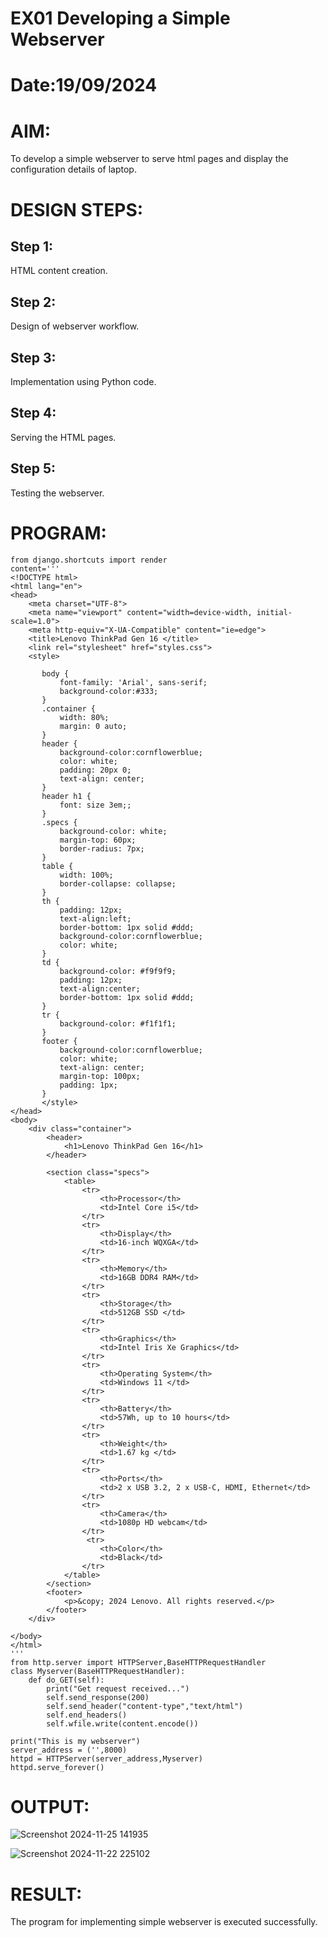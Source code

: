 # EX01 Developing a Simple Webserver

# Date:19/09/2024
# AIM:
To develop a simple webserver to serve html pages and display the configuration details of laptop.

# DESIGN STEPS:
## Step 1:
HTML content creation.

## Step 2:
Design of webserver workflow.

## Step 3:
Implementation using Python code.

## Step 4:
Serving the HTML pages.

## Step 5:
Testing the webserver.

# PROGRAM:
~~~
from django.shortcuts import render
content='''
<!DOCTYPE html>
<html lang="en">
<head>
    <meta charset="UTF-8">
    <meta name="viewport" content="width=device-width, initial-scale=1.0">
    <meta http-equiv="X-UA-Compatible" content="ie=edge">
    <title>Lenovo ThinkPad Gen 16 </title>
    <link rel="stylesheet" href="styles.css">
    <style>
        
       body {
           font-family: 'Arial', sans-serif;
           background-color:#333;
       }
       .container {
           width: 80%;
           margin: 0 auto;
       }
       header {
           background-color:cornflowerblue;
           color: white;
           padding: 20px 0;
           text-align: center;
       }
       header h1 {
           font: size 3em;;
       }
       .specs {
           background-color: white;
           margin-top: 60px;
           border-radius: 7px;
       }
       table {
           width: 100%;
           border-collapse: collapse;
       }
       th {
           padding: 12px;
           text-align:left;
           border-bottom: 1px solid #ddd;
           background-color:cornflowerblue;
           color: white;
       }
       td {
           background-color: #f9f9f9;
           padding: 12px;
           text-align:center;
           border-bottom: 1px solid #ddd;
       }
       tr {
           background-color: #f1f1f1;
       }
       footer {
           background-color:cornflowerblue; 
           color: white;
           text-align: center;
           margin-top: 100px;
           padding: 1px;
       }
       </style>
</head>
<body>
    <div class="container">
        <header>
            <h1>Lenovo ThinkPad Gen 16</h1>
        </header>
        
        <section class="specs">
            <table>
                <tr>
                    <th>Processor</th>
                    <td>Intel Core i5</td>
                </tr>
                <tr>
                    <th>Display</th>
                    <td>16-inch WQXGA</td>
                </tr>
                <tr>
                    <th>Memory</th>
                    <td>16GB DDR4 RAM</td>
                </tr>
                <tr>
                    <th>Storage</th>
                    <td>512GB SSD </td>
                </tr>
                <tr>
                    <th>Graphics</th>
                    <td>Intel Iris Xe Graphics</td>
                </tr>
                <tr>
                    <th>Operating System</th>
                    <td>Windows 11 </td>
                </tr>
                <tr>
                    <th>Battery</th>
                    <td>57Wh, up to 10 hours</td>
                </tr>
                <tr>
                    <th>Weight</th>
                    <td>1.67 kg </td>
                </tr>
                <tr>
                    <th>Ports</th>
                    <td>2 x USB 3.2, 2 x USB-C, HDMI, Ethernet</td>
                </tr>
                <tr>
                    <th>Camera</th>
                    <td>1080p HD webcam</td>
                </tr>
                 <tr>
                    <th>Color</th>
                    <td>Black</td>
                </tr>
            </table>
        </section>
        <footer>
            <p>&copy; 2024 Lenovo. All rights reserved.</p>
        </footer>
    </div>
  
</body>
</html>
'''
from http.server import HTTPServer,BaseHTTPRequestHandler
class Myserver(BaseHTTPRequestHandler):
    def do_GET(self):
        print("Get request received...")
        self.send_response(200)
        self.send_header("content-type","text/html")
        self.end_headers()
        self.wfile.write(content.encode())

print("This is my webserver")
server_address = ('',8000)
httpd = HTTPServer(server_address,Myserver)
httpd.serve_forever()
~~~

# OUTPUT:
![Screenshot 2024-11-25 141935](https://github.com/user-attachments/assets/351447b7-8a0d-44c6-bcd0-00cf490a56a4)


![Screenshot 2024-11-22 225102](https://github.com/user-attachments/assets/5d4a8987-042b-43b7-9283-35900690c372)


# RESULT:
The program for implementing simple webserver is executed successfully.
